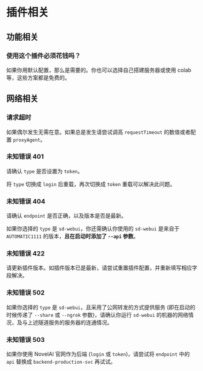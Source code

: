 # 插件相关

## 功能相关

### 使用这个插件必须花钱吗？

如果你用默认配置，那么是需要的。你也可以选择自己搭建服务器或使用 colab 等，这些方案都是免费的。

## 网络相关

### 请求超时

如果偶尔发生无需在意。如果总是发生请尝试调高 `requestTimeout` 的数值或者配置 `proxyAgent`。

### 未知错误 401

请确认 `type` 是否设置为 `token`。

将 `type` 切换成 `login` 后重载，再次切换成 `token` 重载可以解决此问题。

### 未知错误 404

请确认 `endpoint` 是否正确，以及版本是否是最新。

如果你选择的 `type` 是 `sd-webui`，你还需确认你使用的 `sd-webui` 是来自于 `AUTOMATIC1111` 的版本，**且在启动时添加了 `--api` 参数**。

### 未知错误 422

请更新插件版本。如插件版本已是最新，请尝试重置插件配置，并重新填写相应字段解决。

### 未知错误 502

如果你选择的 `type` 是 `sd-webui`，且采用了公网转发的方式提供服务 (即在启动的时候传递了 `--share` 或 `--ngrok` 参数)，请确认你运行 `sd-webui` 的机器的网络情况，及与上述隧道服务的服务器的连通情况。

### 未知错误 503

如果你使用 NovelAI 官网作为后端 (`login` 或 `token`)，请尝试将 `endpoint` 中的 `api` 替换成 `backend-production-svc` 再试试。
